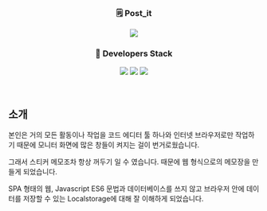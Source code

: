 <h3 align='center'>🗒 Post_it </h3>
<p align='center'>
  <img src="https://user-images.githubusercontent.com/73686581/122850062-92904800-d347-11eb-889a-22865bbe647b.png"/>
</p>
<h3 align='center'>🔨 Developers Stack</h3>
<p align='center'>
  <img src="https://img.shields.io/badge/HTML5-E34F26?style=flat-square&logo=HTML5&logoColor=white"/>
  <img src="https://img.shields.io/badge/CSS3-1572B6?style=flat-square&logo=CSS3&logoColor=white"/>
  <img src="https://img.shields.io/badge/JavaScript-e9d24e?style=flat-square&logo=JavaScript&logoColor=white"/>
</p>
<br>

## 소개

 본인은  거의 모든 활동이나 작업을 코드 에디터 툴 하나와 인터넷 브라우저로만 작업하기 때문에 모니터 화면에 많은 창들이 켜지는 걸이 번거로웠습니다. 
 
 그래서 스티커 메모조차 항상 꺼두기 일 수 였습니다.  때문에 웹 형식으로의 메모장을 만들게 되었습니다.

SPA 형태의 웹, Javascript ES6 문법과 데이터베이스를 쓰지 않고 브라우저 안에 데이터를 저장할 수 있는 Localstorage에 대해 잘 이해하게 되었습니다.


